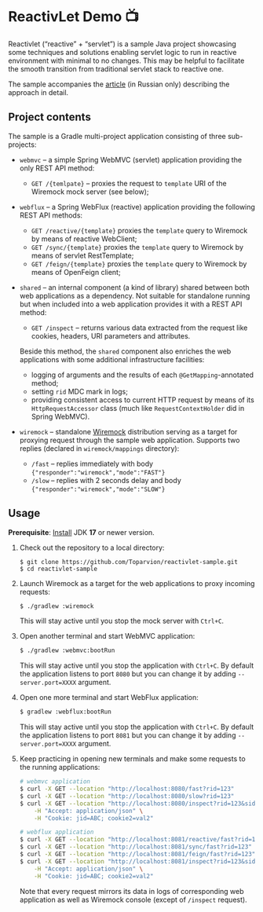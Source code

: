 # ReactivLet Demo :tv:

Reactivlet (“reactive” + “servlet”) is a sample Java project showcasing some techniques and solutions enabling servlet logic to run in reactive environment with minimal to no changes. This may be helpful to facilitate the smooth transition from traditional servlet stack to reactive one.

The sample accompanies the [article](https://toparvion.pro/post/2021/reactivlet/) (in Russian only) describing the approach in detail.

## Project contents

The sample is a Gradle multi-project application consisting of three sub-projects:

* `webmvc` – a simple Spring WebMVC (servlet) application providing the only REST API method:

  * `GET /{temlpate}` – proxies the request to `template` URI of the Wiremock mock server (see below); 

* `webflux`   – a Spring WebFlux (reactive) application providing the following REST API methods:

  * `GET /reactive/{template}` proxies the `template` query to Wiremock by means of reactive WebClient;
  * `GET /sync/{template}` proxies the `template` query to Wiremock by means of servlet RestTemplate;
  * `GET /feign/{template}` proxies the `template` query to Wiremock by means of OpenFeign client;

* `shared` – an internal component (a kind of library) shared between both web applications as a dependency. Not suitable for standalone running but when included into a web application provides it with a REST API method:

  * `GET /inspect` – returns various data extracted from the request like cookies, headers, URI parameters and attributes.

  Beside this method, the `shared` component also enriches the web applications with some additional infrastructure facilities:

  * logging of arguments and the results of each `@GetMapping`-annotated method;
  * setting `rid` MDC mark in logs;
  * providing consistent access to current HTTP request by means of its `HttpRequestAccessor` class (much like `RequestContextHolder` did in Spring WebMVC).

* `wiremock` – standalone [Wiremock](http://wiremock.org/) distribution serving as a target for proxying request through the sample web application. Supports two replies (declared in `wiremock/mappings` directory):

  * `/fast` – replies immediately with body `{"responder":"wiremock","mode":"FAST"}`
  * `/slow` – replies with 2 seconds delay and body `{"responder":"wiremock","mode":"SLOW"}`


## Usage

**Prerequisite**: [Install](https://bell-sw.com/pages/downloads/#/java-17-lts%20/%20current) JDK **17** or newer version.

1. Check out the repository to a local directory:

   ```shell
   $ git clone https://github.com/Toparvion/reactivlet-sample.git
   $ cd reactivlet-sample
   ```

2. Launch Wiremock as a target for the web applications to proxy incoming requests:

   ```sh
   $ ./gradlew :wiremock
   ```

   This will stay active until you stop the mock server with `Ctrl+C`.

3. Open another terminal and start WebMVC application:

   ```sh
   $ ./gradlew :webmvc:bootRun
   ```

   This will stay active until you stop the application with `Ctrl+C`.
   By default the application listens to port `8080` but you can change it by adding `--server.port=XXXX` argument.

4. Open one more terminal and start WebFlux application:

   ```sh
   $ gradlew :webflux:bootRun
   ```

   This will stay active until you stop the application with `Ctrl+C`.
   By default the application listens to port `8081` but you can change it by adding `--server.port=XXXX` argument.

5. Keep practicing in opening new terminals and make some requests to the running applications:

   ```sh
   # webmvc application
   $ curl -X GET --location "http://localhost:8080/fast?rid=123"
   $ curl -X GET --location "http://localhost:8080/slow?rid=123"
   $ curl -X GET --location "http://localhost:8080/inspect?rid=123&sid=abc&rid=567" \
       -H "Accept: application/json" \
       -H "Cookie: jid=ABC; cookie2=val2"
   
   # webflux application
   $ curl -X GET --location "http://localhost:8081/reactive/fast?rid=123"
   $ curl -X GET --location "http://localhost:8081/sync/fast?rid=123"
   $ curl -X GET --location "http://localhost:8081/feign/fast?rid=123"
   $ curl -X GET --location "http://localhost:8081/inspect?rid=123&sid=abc&rid=567" \
       -H "Accept: application/json" \
       -H "Cookie: jid=ABC; cookie2=val2"
   ```

   Note that every request mirrors its data in logs of corresponding web application as well as Wiremock console (except of `/inspect` request). 

